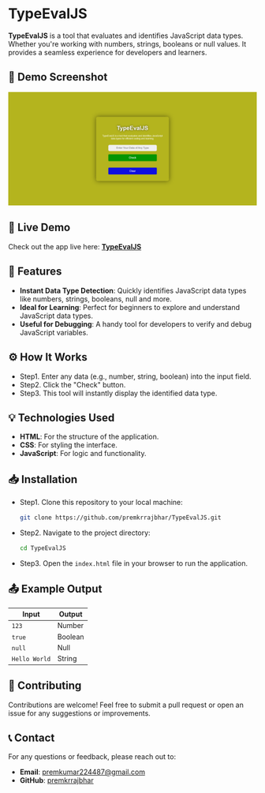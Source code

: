 # TypeEvalJS

**TypeEvalJS** is a tool that evaluates and identifies JavaScript data types. Whether you're working with numbers, strings, booleans or null values. It provides a seamless experience for developers and learners.

## 🔎 Demo Screenshot

![Screenshot of Project](assets/screenshot/screenshot.png)

## 🔗 Live Demo

Check out the app live here: **[TypeEvalJS](https://premkrrajbhar.github.io/TypeEvalJS/)**

## 📝 Features

- **Instant Data Type Detection**: Quickly identifies JavaScript data types like numbers, strings, booleans, null and more.
- **Ideal for Learning**: Perfect for beginners to explore and understand JavaScript data types.
- **Useful for Debugging**: A handy tool for developers to verify and debug JavaScript variables.

## ⚙️ How It Works

- Step1. Enter any data (e.g., number, string, boolean) into the input field.
- Step2. Click the "Check" button.
- Step3. This tool will instantly display the identified data type.

## 💡 Technologies Used

- **HTML**: For the structure of the application.
- **CSS**: For styling the interface.
- **JavaScript**: For logic and functionality.

## 📥 Installation

- Step1. Clone this repository to your local machine:
  ```bash
  git clone https://github.com/premkrrajbhar/TypeEvalJS.git
  ```
- Step2. Navigate to the project directory:
  ```bash
  cd TypeEvalJS
  ```
- Step3. Open the `index.html` file in your browser to run the application.

## 📤 Example Output

| Input         | Output  |
| ------------- | ------- |
| `123`         | Number  |
| `true`        | Boolean |
| `null`        | Null    |
| `Hello World` | String  |

## 🤝 Contributing

Contributions are welcome! Feel free to submit a pull request or open an issue for any suggestions or improvements.

## 📞 Contact

For any questions or feedback, please reach out to:

- **Email**: [premkumar224487@gmail.com](mailto:premkumar224487@gmail.com)
- **GitHub**: [premkrrajbhar](https://github.com/premkrrajbhar)
